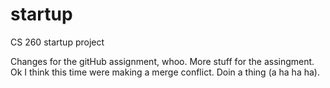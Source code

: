 # startup
CS 260 startup project

Changes for the gitHub assignment, whoo.
More stuff for the assingment.
Ok I think this time were making a merge conflict.
Doin a thing (a ha ha ha).
